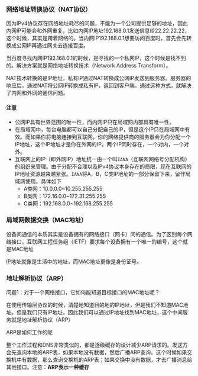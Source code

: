 ### 网络地址转换协议（NAT协议）

因为IPv4协议存在网络地址耗尽的问题，不能为一个公司提供足够的地址，因此内网IP可能会和外网重复。比如内网IP地址192.168.0.1发送信息给22.22.22.22，这个时候，其实是跨着网络的。当内网IP192.168.0.1想要访问百度时，首先会先转换成公网IP再通过网关去连接百度。

当百度寻找内网IP192.168.0.1的时候，是寻找的一个私网IP，这个时候是找不到的。解决方案就是网络地址转换技术（Network Address Transform）。


NAT技术转换的是IP地址，私有IP通过NAT转换成公网IP发送到服务器。服务器的响应后，通过NAT将公网IP转换成私有IP，返回到客户端。通过这种方式，就解决了内网和外网的通信问题。

#### 注意

* 公网IP具有世界范围的唯一性，而内网IP只在局域网内部具有唯一性。
* 在局域网中，每台电脑都可以自己分配自己的IP，但是这个IP只在局域网中有效。而如果你将电脑连接到互联网，你的网络提供商的服务器会为你分配一个IP地址，这个IP地址才是你在外网的IP。两个IP同时存在，一个对内，一个对外。
* 互联网上的IP（即外网IP）地址统一由一个叫`IANA`（互联网网络号分配机构）的组织来管理。由于分配不合理以及IPv4协议本身存在的局限，现在互联网的IP地址资源越来越紧张。`IANA`将A，B，C类IP地址的一部分保留下来，留作局域网使用。具体如下
  * A类网：10.0.0.0~10.255.255.255
  * B类网：172.16.0.0~172.31.255.255
  * C类网：192.168.0.0~192.168.255.255

### 局域网数据交换（MAC地址）

设备间通信的本质其实是设备拥有的网络接口（网卡）间的通信。为了区别每个网络接口，互联网工程任务组（IETF）要求每个设备拥有一个唯一的编号，这个就是MAC地址

IP地址就像是生活中的地址，而MAC地址更像是身份证号。

### 地址解析协议（ARP）

问题1：对于一个网络接口，它如何能知道目标接口的MAC地址呢？

在使用传输层协议的时候，清楚地知道目的地的IP地址，但是我们不知道MAC地址。但是我们只有IP地址，因此我们可以通过IP地址找到MAC地址，这个中间服务就是地址解析协议（ARP）

ARP是如何工作的呢

整个工作过程和DNS非常类似的，都是逐级缓存的设计减少ARP请求的。发送方会先查询本地的ARP表，如果本地没有数据，然后广播ARP查询。这个时候如果交换机中有数据，那么查询交换机的ARP表；如果交换中没有数据，才去广播消息给其他接口。注意：**ARP表示一种缓存**
